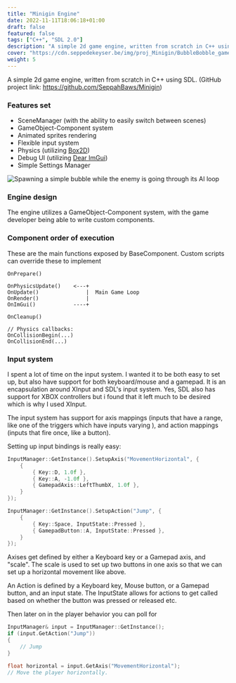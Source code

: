 ```yaml
---
title: "Minigin Engine"
date: 2022-11-11T18:06:18+01:00
draft: false
featured: false
tags: ["C++", "SDL 2.0"]
description: "A simple 2d game engine, written from scratch in C++ using SDL."
cover: "https://cdn.seppedekeyser.be/img/proj_Minigin/BubbleBobble_game.png"
weight: 5
---
```


A simple 2d game engine, written from scratch in C++ using SDL. (GitHub project link: https://github.com/SeppahBaws/Minigin)



### Features set

- SceneManager (with the ability to easily switch between scenes)
- GameObject-Component system
- Animated sprites rendering
- Flexible input system
- Physics (utilizing [Box2D](https://box2d.org))
- Debug UI (utilizing [Dear ImGui](https://github.com/ocornut/imgui))
- Simple Settings Manager



![Spawning a simple bubble while the enemy is going through its AI loop](https://cdn.seppedekeyser.be/img/proj_Minigin/BubbleBobble_bubble.gif)



### Engine design

The engine utilizes a GameObject-Component system, with the game developer being able to write custom components.

### Component order of execution

These are the main functions exposed by BaseComponent. Custom scripts can override these to implement 
```
OnPrepare()

OnPhysicsUpdate()    <---+
OnUpdate()               |  Main Game Loop
OnRender()               |
OnImGui()            ----+

OnCleanup()

// Physics callbacks:
OnCollisionBegin(...)
OnCollisionEnd(...)
```



### Input system

I spent a lot of time on the input system. I wanted it to be both easy to set up, but also have support for both keyboard/mouse and a gamepad. It is an encapsulation around XInput and SDL's input system. Yes, SDL also has support for XBOX controllers but i found that it left much to be desired which is why I used XInput.

The input system has support for axis mappings (inputs that have a range, like one of the triggers which have inputs varying ), and action mappings (inputs that fire once, like a button).

Setting up input bindings is really easy:

```cpp
InputManager::GetInstance().SetupAxis("MovementHorizontal", {
    {
        { Key::D, 1.0f },
        { Key::A, -1.0f },
        { GamepadAxis::LeftThumbX, 1.0f },
    }
});

InputManager::GetInstance().SetupAction("Jump", {
    {
        { Key::Space, InputState::Pressed },
        { GamepadButton::A, InputState::Pressed },
    }
});
```

Axises get defined by either a Keyboard key or a Gamepad axis, and "scale". The scale is used to set up two buttons in one axis so that we can set up a horizontal movement like above.

An Action is defined by a Keyboard key, Mouse button, or a Gamepad button, and an input state. The InputState allows for actions to get called based on whether the button was pressed or released etc.

Then later on in the player behavior you can poll for 

```cpp
InputManager& input = InputManager::GetInstance();
if (input.GetAction("Jump"))
{
    // Jump
}

float horizontal = input.GetAxis("MovementHorizontal");
// Move the player horizontally.
```